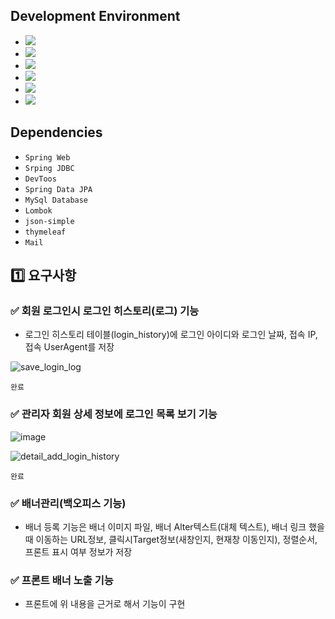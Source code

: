 
## Development Environment

- <img src="https://img.shields.io/badge/Windows-blue?style=flat&logo=windows&logoColor=white"/> 
- <img src="https://img.shields.io/badge/intellij-red?style=flat&logo=intellijidea&logoColor=white"/> 
- <img src="https://img.shields.io/badge/JDK_1.8-red?style=flat&logo=&logoColor=white"/>
- <img src="https://img.shields.io/badge/MySQL-blue?style=flat&logo=mysql&logoColor=white"/>
- <img src="https://img.shields.io/badge/Maven-pink?style=flat&logo=gradle&logoColor=white"/>
- <img src="https://img.shields.io/badge/Github-grey?style=flat&logo=github&logoColor=white"/>

## Dependencies
- ````Spring Web````
- ````Srping JDBC````
- ````DevToos````
- ````Spring Data JPA````
- ````MySql Database````
- ````Lombok````
- ````json-simple````
- ````thymeleaf````
- ````Mail````


## 1️⃣ 요구사항


### ✅ 회원 로그인시 로그인 히스토리(로그) 기능 

- 로그인 히스토리 테이블(login_history)에 로그인 아이디와 로그인 날짜, 접속 IP, 접속 UserAgent를 저장

![save_login_log](https://github.com/jinyngg/fastlms3-project/assets/96164211/5113f2c2-2fdb-4c03-a362-b9a204b8224d)

```완료```

### ✅ 관리자 회원 상세 정보에 로그인 목록 보기 기능

![image](https://github.com/jinyngg/fastlms3-project/assets/96164211/869a0ef0-bcd9-40e4-ab7c-66639043403f)

![detail_add_login_history](https://github.com/jinyngg/fastlms3-project/assets/96164211/f7b4d07a-a999-40a9-8c00-ac5ccb3a2545)

```완료```

### ✅ 배너관리(백오피스 기능)
- 배너 등록 기능은 배너 이미지 파일, 배너 Alter텍스트(대체 텍스트), 배너 링크 했을때 이동하는 URL정보, 클릭시Target정보(새창인지, 현재창 이동인지), 정렬순서, 프론트 표시 여부 정보가 저장

### ✅ 프론트 배너 노출 기능
- 프론트에 위 내용을 근거로 해서 기능이 구현
